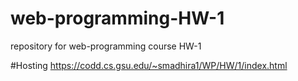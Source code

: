# web-programming-HW-1
repository for web-programming course HW-1

#Hosting
https://codd.cs.gsu.edu/~smadhira1/WP/HW/1/index.html
